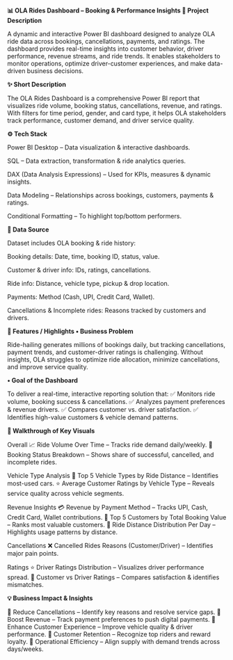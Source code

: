 **📊 OLA Rides Dashboard – Booking & Performance Insights
🔎 Project Description**

A dynamic and interactive Power BI dashboard designed to analyze OLA ride data across bookings, cancellations, payments, and ratings. The dashboard provides real-time insights into customer behavior, driver performance, revenue streams, and ride trends. It enables stakeholders to monitor operations, optimize driver-customer experiences, and make data-driven business decisions.

**✨ Short Description**

The OLA Rides Dashboard is a comprehensive Power BI report that visualizes ride volume, booking status, cancellations, revenue, and ratings. With filters for time period, gender, and card type, it helps OLA stakeholders track performance, customer demand, and driver service quality.

**⚙️ Tech Stack**

Power BI Desktop – Data visualization & interactive dashboards.

SQL – Data extraction, transformation & ride analytics queries.

DAX (Data Analysis Expressions) – Used for KPIs, measures & dynamic insights.

Data Modeling – Relationships across bookings, customers, payments & ratings.

Conditional Formatting – To highlight top/bottom performers.

**📂 Data Source**

Dataset includes OLA booking & ride history:

Booking details: Date, time, booking ID, status, value.

Customer & driver info: IDs, ratings, cancellations.

Ride info: Distance, vehicle type, pickup & drop location.

Payments: Method (Cash, UPI, Credit Card, Wallet).

Cancellations & Incomplete rides: Reasons tracked by customers and drivers.

**🌟 Features / Highlights
• Business Problem**

Ride-hailing generates millions of bookings daily, but tracking cancellations, payment trends, and customer-driver ratings is challenging. Without insights, OLA struggles to optimize ride allocation, minimize cancellations, and improve service quality.

**• Goal of the Dashboard**

To deliver a real-time, interactive reporting solution that:
✅ Monitors ride volume, booking success & cancellations.
✅ Analyzes payment preferences & revenue drivers.
✅ Compares customer vs. driver satisfaction.
✅ Identifies high-value customers & vehicle demand patterns.

**📌 Walkthrough of Key Visuals**

Overall
📈 Ride Volume Over Time – Tracks ride demand daily/weekly.
🥧 Booking Status Breakdown – Shows share of successful, cancelled, and incomplete rides.

Vehicle Type Analysis
🚗 Top 5 Vehicle Types by Ride Distance – Identifies most-used cars.
⭐ Average Customer Ratings by Vehicle Type – Reveals service quality across vehicle segments.

Revenue Insights
💳 Revenue by Payment Method – Tracks UPI, Cash, Credit Card, Wallet contributions.
👤 Top 5 Customers by Total Booking Value – Ranks most valuable customers.
📏 Ride Distance Distribution Per Day – Highlights usage patterns by distance.

Cancellations
❌ Cancelled Rides Reasons (Customer/Driver) – Identifies major pain points.

Ratings
⭐ Driver Ratings Distribution – Visualizes driver performance spread.
🤝 Customer vs Driver Ratings – Compares satisfaction & identifies mismatches.

**💡 Business Impact & Insights**

📌 Reduce Cancellations – Identify key reasons and resolve service gaps.
📌 Boost Revenue – Track payment preferences to push digital payments.
📌 Enhance Customer Experience – Improve vehicle quality & driver performance.
📌 Customer Retention – Recognize top riders and reward loyalty.
📌 Operational Efficiency – Align supply with demand trends across days/weeks.
